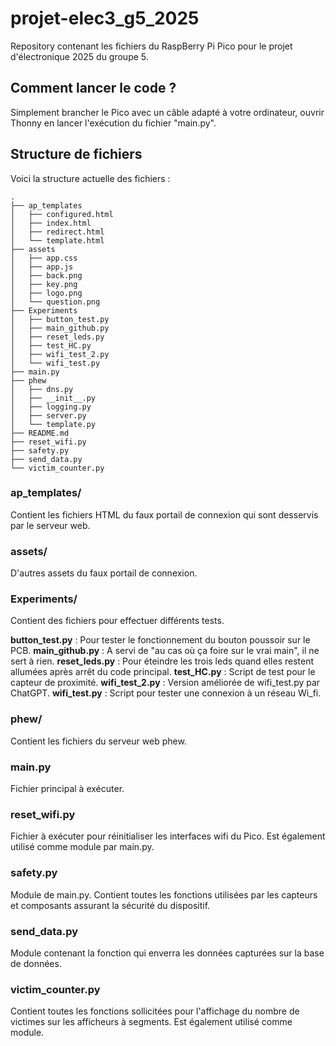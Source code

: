 # projet-elec3_g5_2025
Repository contenant les fichiers du RaspBerry Pi Pico pour le projet d'électronique 2025 du groupe 5.

## Comment lancer le code ?

Simplement brancher le Pico avec un câble adapté à votre ordinateur, ouvrir Thonny en lancer l'exécution du fichier "main.py".

## Structure de fichiers

Voici la structure actuelle des fichiers :
```
.
├── ap_templates
│   ├── configured.html
│   ├── index.html
│   ├── redirect.html
│   └── template.html
├── assets
│   ├── app.css
│   ├── app.js
│   ├── back.png
│   ├── key.png
│   ├── logo.png
│   └── question.png
├── Experiments
│   ├── button_test.py
│   ├── main_github.py
│   ├── reset_leds.py
│   ├── test_HC.py
│   ├── wifi_test_2.py
│   └── wifi_test.py
├── main.py
├── phew
│   ├── dns.py
│   ├── __init__.py
│   ├── logging.py
│   ├── server.py
│   └── template.py
├── README.md
├── reset_wifi.py
├── safety.py
├── send_data.py
└── victim_counter.py
```

### ap_templates/

Contient les fichiers HTML du faux portail de connexion qui sont desservis par le serveur web.

### assets/

D'autres assets du faux portail de connexion.

### Experiments/

Contient des fichiers pour effectuer différents tests.

**button_test.py** : Pour tester le fonctionnement du bouton poussoir sur le PCB.
**main_github.py** : A servi de "au cas où ça foire sur le vrai main", il ne sert à rien.
**reset_leds.py** : Pour éteindre les trois leds quand elles restent allumées après arrêt du code principal.
**test_HC.py** : Script de test pour le capteur de proximité.
**wifi_test_2.py** : Version améliorée de wifi_test.py par ChatGPT.
**wifi_test.py** : Script pour tester une connexion à un réseau Wi_fi.

### phew/

Contient les fichiers du serveur web phew.

### main.py

Fichier principal à exécuter.

### reset_wifi.py

Fichier à exécuter pour réinitialiser les interfaces wifi du Pico. Est également utilisé comme module par main.py.

### safety.py

Module de main.py. Contient toutes les fonctions utilisées par les capteurs et composants assurant la sécurité du dispositif.

### send_data.py

Module contenant la fonction qui enverra les données capturées sur la base de données.

### victim_counter.py

Contient toutes les fonctions sollicitées pour l'affichage du nombre de victimes sur les afficheurs à segments. Est également utilisé comme module.